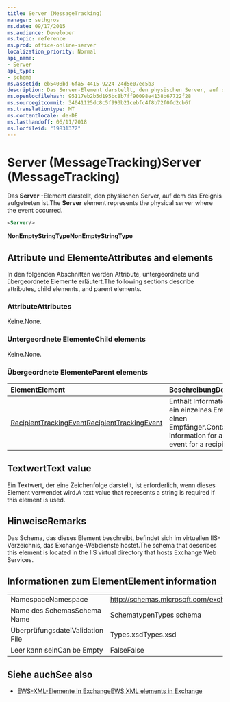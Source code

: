 ```yaml
---
title: Server (MessageTracking)
manager: sethgros
ms.date: 09/17/2015
ms.audience: Developer
ms.topic: reference
ms.prod: office-online-server
localization_priority: Normal
api_name:
- Server
api_type:
- schema
ms.assetid: eb5408bd-6fa5-4415-9224-24d5e07ec5b3
description: Das Server-Element darstellt, den physischen Server, auf dem das Ereignis aufgetreten ist.
ms.openlocfilehash: 95117eb2b5d195bc8b7ff90098e4138b67722f28
ms.sourcegitcommit: 34041125dc8c5f993b21cebfc4f8b72f0fd2cb6f
ms.translationtype: MT
ms.contentlocale: de-DE
ms.lasthandoff: 06/11/2018
ms.locfileid: "19831372"
---
```

# <a name="server-messagetracking"></a><span data-ttu-id="e455e-103">Server (MessageTracking)</span><span class="sxs-lookup"><span data-stu-id="e455e-103">Server (MessageTracking)</span></span>

<span data-ttu-id="e455e-104">Das **Server** -Element darstellt, den physischen Server, auf dem das Ereignis aufgetreten ist.</span><span class="sxs-lookup"><span data-stu-id="e455e-104">The **Server** element represents the physical server where the event occurred.</span></span> 
  
```XML
<Server/>
```

 <span data-ttu-id="e455e-105">**NonEmptyStringType**</span><span class="sxs-lookup"><span data-stu-id="e455e-105">**NonEmptyStringType**</span></span>
## <a name="attributes-and-elements"></a><span data-ttu-id="e455e-106">Attribute und Elemente</span><span class="sxs-lookup"><span data-stu-id="e455e-106">Attributes and elements</span></span>

<span data-ttu-id="e455e-107">In den folgenden Abschnitten werden Attribute, untergeordnete und übergeordnete Elemente erläutert.</span><span class="sxs-lookup"><span data-stu-id="e455e-107">The following sections describe attributes, child elements, and parent elements.</span></span>
  
### <a name="attributes"></a><span data-ttu-id="e455e-108">Attribute</span><span class="sxs-lookup"><span data-stu-id="e455e-108">Attributes</span></span>

<span data-ttu-id="e455e-109">Keine.</span><span class="sxs-lookup"><span data-stu-id="e455e-109">None.</span></span>
  
### <a name="child-elements"></a><span data-ttu-id="e455e-110">Untergeordnete Elemente</span><span class="sxs-lookup"><span data-stu-id="e455e-110">Child elements</span></span>

<span data-ttu-id="e455e-111">Keine.</span><span class="sxs-lookup"><span data-stu-id="e455e-111">None.</span></span>
  
### <a name="parent-elements"></a><span data-ttu-id="e455e-112">Übergeordnete Elemente</span><span class="sxs-lookup"><span data-stu-id="e455e-112">Parent elements</span></span>

|<span data-ttu-id="e455e-113">**Element**</span><span class="sxs-lookup"><span data-stu-id="e455e-113">**Element**</span></span>|<span data-ttu-id="e455e-114">**Beschreibung**</span><span class="sxs-lookup"><span data-stu-id="e455e-114">**Description**</span></span>|
|:-----|:-----|
|[<span data-ttu-id="e455e-115">RecipientTrackingEvent</span><span class="sxs-lookup"><span data-stu-id="e455e-115">RecipientTrackingEvent</span></span>](recipienttrackingevent.md) <br/> |<span data-ttu-id="e455e-116">Enthält Informationen für ein einzelnes Ereignis für einen Empfänger.</span><span class="sxs-lookup"><span data-stu-id="e455e-116">Contains information for a single event for a recipient.</span></span>  <br/> |
   
## <a name="text-value"></a><span data-ttu-id="e455e-117">Textwert</span><span class="sxs-lookup"><span data-stu-id="e455e-117">Text value</span></span>

<span data-ttu-id="e455e-118">Ein Textwert, der eine Zeichenfolge darstellt, ist erforderlich, wenn dieses Element verwendet wird.</span><span class="sxs-lookup"><span data-stu-id="e455e-118">A text value that represents a string is required if this element is used.</span></span>
  
## <a name="remarks"></a><span data-ttu-id="e455e-119">Hinweise</span><span class="sxs-lookup"><span data-stu-id="e455e-119">Remarks</span></span>

<span data-ttu-id="e455e-120">Das Schema, das dieses Element beschreibt, befindet sich im virtuellen IIS-Verzeichnis, das Exchange-Webdienste hostet.</span><span class="sxs-lookup"><span data-stu-id="e455e-120">The schema that describes this element is located in the IIS virtual directory that hosts Exchange Web Services.</span></span>
  
## <a name="element-information"></a><span data-ttu-id="e455e-121">Informationen zum Element</span><span class="sxs-lookup"><span data-stu-id="e455e-121">Element information</span></span>

|||
|:-----|:-----|
|<span data-ttu-id="e455e-122">Namespace</span><span class="sxs-lookup"><span data-stu-id="e455e-122">Namespace</span></span>  <br/> |http://schemas.microsoft.com/exchange/services/2006/types  <br/> |
|<span data-ttu-id="e455e-123">Name des Schemas</span><span class="sxs-lookup"><span data-stu-id="e455e-123">Schema Name</span></span>  <br/> |<span data-ttu-id="e455e-124">Schematypen</span><span class="sxs-lookup"><span data-stu-id="e455e-124">Types schema</span></span>  <br/> |
|<span data-ttu-id="e455e-125">Überprüfungsdatei</span><span class="sxs-lookup"><span data-stu-id="e455e-125">Validation File</span></span>  <br/> |<span data-ttu-id="e455e-126">Types.xsd</span><span class="sxs-lookup"><span data-stu-id="e455e-126">Types.xsd</span></span>  <br/> |
|<span data-ttu-id="e455e-127">Leer kann sein</span><span class="sxs-lookup"><span data-stu-id="e455e-127">Can be Empty</span></span>  <br/> |<span data-ttu-id="e455e-128">False</span><span class="sxs-lookup"><span data-stu-id="e455e-128">False</span></span>  <br/> |
   
## <a name="see-also"></a><span data-ttu-id="e455e-129">Siehe auch</span><span class="sxs-lookup"><span data-stu-id="e455e-129">See also</span></span>



- [<span data-ttu-id="e455e-130">EWS-XML-Elemente in Exchange</span><span class="sxs-lookup"><span data-stu-id="e455e-130">EWS XML elements in Exchange</span></span>](ews-xml-elements-in-exchange.md)


